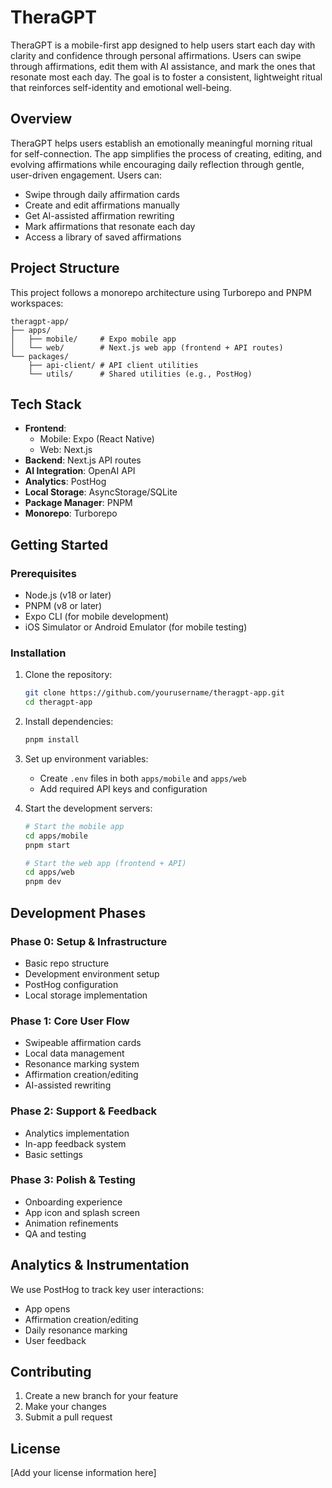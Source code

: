 # TheraGPT

TheraGPT is a mobile-first app designed to help users start each day with clarity and confidence through personal affirmations. Users can swipe through affirmations, edit them with AI assistance, and mark the ones that resonate most each day. The goal is to foster a consistent, lightweight ritual that reinforces self-identity and emotional well-being.

## Overview

TheraGPT helps users establish an emotionally meaningful morning ritual for self-connection. The app simplifies the process of creating, editing, and evolving affirmations while encouraging daily reflection through gentle, user-driven engagement. Users can:

- Swipe through daily affirmation cards
- Create and edit affirmations manually
- Get AI-assisted affirmation rewriting
- Mark affirmations that resonate each day
- Access a library of saved affirmations

## Project Structure

This project follows a monorepo architecture using Turborepo and PNPM workspaces:

```
theragpt-app/
├── apps/
│   ├── mobile/     # Expo mobile app
│   └── web/        # Next.js web app (frontend + API routes)
└── packages/
    ├── api-client/ # API client utilities
    └── utils/      # Shared utilities (e.g., PostHog)
```

## Tech Stack

- **Frontend**:
  - Mobile: Expo (React Native)
  - Web: Next.js
- **Backend**: Next.js API routes
- **AI Integration**: OpenAI API
- **Analytics**: PostHog
- **Local Storage**: AsyncStorage/SQLite
- **Package Manager**: PNPM
- **Monorepo**: Turborepo

## Getting Started

### Prerequisites

- Node.js (v18 or later)
- PNPM (v8 or later)
- Expo CLI (for mobile development)
- iOS Simulator or Android Emulator (for mobile testing)

### Installation

1. Clone the repository:

   ```bash
   git clone https://github.com/yourusername/theragpt-app.git
   cd theragpt-app
   ```

2. Install dependencies:

   ```bash
   pnpm install
   ```

3. Set up environment variables:

   - Create `.env` files in both `apps/mobile` and `apps/web`
   - Add required API keys and configuration

4. Start the development servers:

   ```bash
   # Start the mobile app
   cd apps/mobile
   pnpm start

   # Start the web app (frontend + API)
   cd apps/web
   pnpm dev
   ```

## Development Phases

### Phase 0: Setup & Infrastructure

- Basic repo structure
- Development environment setup
- PostHog configuration
- Local storage implementation

### Phase 1: Core User Flow

- Swipeable affirmation cards
- Local data management
- Resonance marking system
- Affirmation creation/editing
- AI-assisted rewriting

### Phase 2: Support & Feedback

- Analytics implementation
- In-app feedback system
- Basic settings

### Phase 3: Polish & Testing

- Onboarding experience
- App icon and splash screen
- Animation refinements
- QA and testing

## Analytics & Instrumentation

We use PostHog to track key user interactions:

- App opens
- Affirmation creation/editing
- Daily resonance marking
- User feedback

## Contributing

1. Create a new branch for your feature
2. Make your changes
3. Submit a pull request

## License

[Add your license information here]
